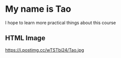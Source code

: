 <!DOCTYPE html>
<html>
<body>
<h1>My name is Tao</h1>
<p>I hope to learn more practical things about this course</p >
<h2>HTML Image</h2>


</body>

  https://i.postimg.cc/wTSTbj24/Tao.jpg
</html>
